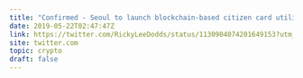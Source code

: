 ```yaml
---
title: "Confirmed - Seoul to launch blockchain-based citizen card utilizing ICONLOOP's smart contract platform"
date: 2019-05-22T02:47:47Z
link: https://twitter.com/RickyLeeDodds/status/1130904074201649153?utm_medium=RSS&utm_source=hune
site: twitter.com
topic: crypto
draft: false
---
```

